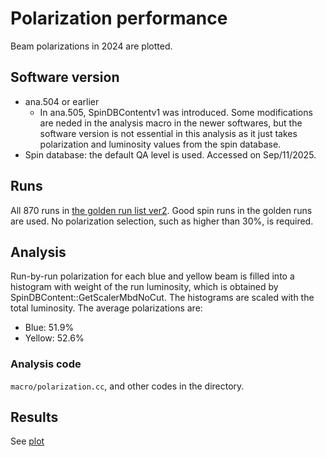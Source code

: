 # Polarization performance
Beam polarizations in 2024 are plotted.

## Software version
- ana.504 or earlier
  - In ana.505, SpinDBContentv1 was introduced. Some modifications are neded in the analysis macro in the newer softwares, but the software version is not essential in this analysis as it just takes polarization and luminosity values from the spin database.
- Spin database: the default QA level is used. Accessed on Sep/11/2025.

## Runs
All 870 runs in [the golden run list ver2](https://github.com/sPHENIX-Collaboration/analysis/blob/master/runListGeneration/Run2024pp/Full_ppGoldenRunList_Version2.list).
Good spin runs in the golden runs are used.
No polarization selection, such as higher than 30%, is required.

## Analysis
Run-by-run polarization for each blue and yellow beam is filled into a histogram with weight of the run luminosity, which is obtained by SpinDBContent::GetScalerMbdNoCut.
The histograms are scaled with the total luminosity.
The average polarizations are:
- Blue: 51.9%
- Yellow: 52.6%

### Analysis code
`macro/polarization.cc`, and other codes in the directory.

## Results
See [plot](./results/polarization_internal.pdf)



